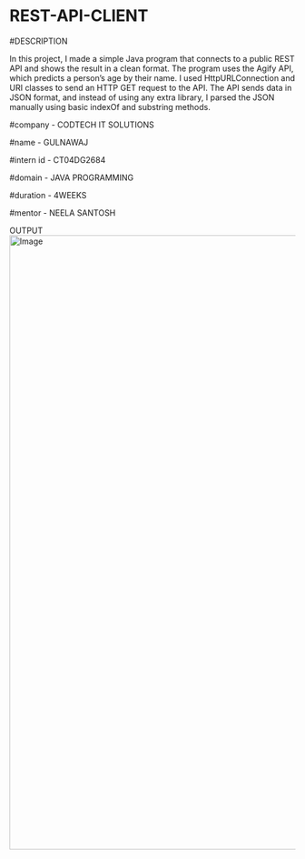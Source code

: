 # REST-API-CLIENT

#DESCRIPTION

In this project, I made a simple Java program that connects to a public REST API and shows the result in a clean format. The program uses the Agify API, which predicts a person’s age by their name.
I used HttpURLConnection and URI classes to send an HTTP GET request to the API. The API sends data in JSON format, and instead of using any extra library, I parsed the JSON manually using basic indexOf and substring methods.

#company - CODTECH IT SOLUTIONS

#name - GULNAWAJ

#intern id - CT04DG2684

#domain - JAVA PROGRAMMING

#duration - 4WEEKS

#mentor - NEELA SANTOSH

OUTPUT
<img width="1920" height="1080" alt="Image" src="https://github.com/user-attachments/assets/78e5e40d-afb6-4476-9a80-0bc7a91198df" />
